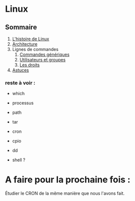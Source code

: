 # Linux

## Sommaire

1. [L'histoire de Linux](https://github.com/kevinniel/resources/blob/master/Cours/linux/histoire.md)
2. [Architecture](https://github.com/kevinniel/resources/blob/master/Cours/linux/architecture.md)
3. Lignes de commandes
    1. [Commandes génériques](https://github.com/kevinniel/resources/blob/master/Cours/linux/commandes_generiques.md)
    2. [Utilisateurs et groupes](https://github.com/kevinniel/resources/blob/master/Cours/linux/utilisateurs_et_groupes.md)
    3. [Les droits](https://github.com/kevinniel/resources/blob/master/Cours/linux/droits.md)
4. [Astuces](https://github.com/kevinniel/resources/blob/master/Cours/linux/astuces.md)

### reste à voir : 
- which
- processus
- path
- tar
- cron
- cpio
- dd

- shell ?

# A faire pour la prochaine fois :

Étudier le CRON de la même manière que nous l'avons fait.

